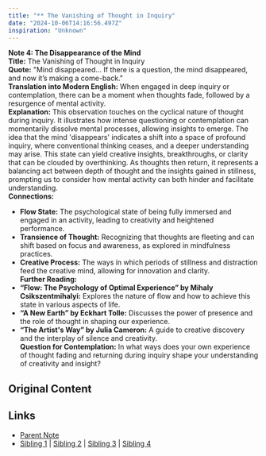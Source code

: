 ```yaml
---
title: "** The Vanishing of Thought in Inquiry"
date: "2024-10-06T14:16:56.497Z"
inspiration: "Unknown"
---
```


  
**Note 4: The Disappearance of the Mind**  
**Title:** The Vanishing of Thought in Inquiry  
**Quote:** "Mind disappeared... If there is a question, the mind disappeared, and now it’s making a come-back."  
**Translation into Modern English:** When engaged in deep inquiry or contemplation, there can be a moment when thoughts fade, followed by a resurgence of mental activity.  
**Explanation:** This observation touches on the cyclical nature of thought during inquiry. It illustrates how intense questioning or contemplation can momentarily dissolve mental processes, allowing insights to emerge. The idea that the mind 'disappears' indicates a shift into a space of profound inquiry, where conventional thinking ceases, and a deeper understanding may arise. This state can yield creative insights, breakthroughs, or clarity that can be clouded by overthinking. As thoughts then return, it represents a balancing act between depth of thought and the insights gained in stillness, prompting us to consider how mental activity can both hinder and facilitate understanding.  
**Connections:**  
- **Flow State:** The psychological state of being fully immersed and engaged in an activity, leading to creativity and heightened performance.  
- **Transience of Thought:** Recognizing that thoughts are fleeting and can shift based on focus and awareness, as explored in mindfulness practices.  
- **Creative Process:** The ways in which periods of stillness and distraction feed the creative mind, allowing for innovation and clarity.  
**Further Reading:**  
- **“Flow: The Psychology of Optimal Experience” by Mihaly Csikszentmihalyi:** Explores the nature of flow and how to achieve this state in various aspects of life.  
- **“A New Earth” by Eckhart Tolle:** Discusses the power of presence and the role of thought in shaping our experience.  
- **“The Artist's Way” by Julia Cameron:** A guide to creative discovery and the interplay of silence and creativity.  
**Question for Contemplation:** In what ways does your own experience of thought fading and returning during inquiry shape your understanding of creativity and insight?  



## Original Content



## Links

- [Parent Note](/parent-note.md)
- [Sibling 1](/zettel1.md) | [Sibling 2](/zettel2.md) | [Sibling 3](/zettel3.md) | [Sibling 4](/zettel4.md)
